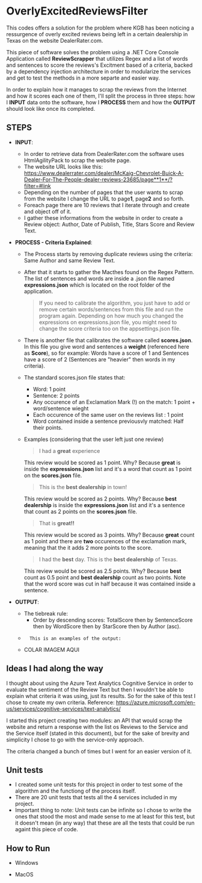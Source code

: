 
# OverlyExcitedReviewsFilter
This codes offers a solution for the problem where KGB has been noticing a ressurgence of overly excited reviews being left in a certain dealership in Texas on the website DealerRater.com.

This piece of software solves the problem using a .NET Core Console Application called **ReviewScrapper** that utilizes Regex and a list of words and sentences to score the reviews's Excitment based of a criteria, backed by a dependency injection architecture in order to modularize the services and get to test the methods in a more separte and easier way.

In order to explain how it manages to scrap the reviews from the Internet and how it scores each one of them, I'll split the process in three steps: how I **INPUT** data onto the software, how I **PROCESS** them and how the **OUTPUT** should look like once its completed.

## STEPS
- **INPUT**: 
	- In order to retrieve data from DealerRater.com the software uses HtmlAgilityPack to scrap the website page.
	- The website URL looks like this: https://www.dealerrater.com/dealer/McKaig-Chevrolet-Buick-A-Dealer-For-The-People-dealer-reviews-23685/page**1**/?filter=#link
	- Depending on the number of pages that the user wants to scrap from the website I change the URL to page**1**, page**2** and so forth.
	- Foreach page there are 10 reviews that I iterate through and create and object off of it.
	- I gather these informations from the website in order to create a Review object:		Author, Date of Publish, Title, Stars Score and Review Text.
		
- **PROCESS - Criteria Explained**: 
	- The Process starts by removing duplicate reviews using the criteria: Same Author and same Review Text.
	- After that it starts to gather the Macthes found on the Regex Pattern. The list of sentences and words are inside a .json file named **expressions.json** which is located on the root folder of the application. 
		> If you need to calibrate the algorithm, you just have to add or remove certain words/sentences from this file and run the program again. Depending on how much you changed the expressions on expressions.json file, you might need to change the score criteria too on the appsettings.json file.
		
	- There is another file that calibrates the software called **scores.json**. In this file you give word and sentences a **weight** (referenced here as **Score**), so for example: Words have a score of 1 and Sentences have a score of 2 (Sentences are "heavier" then words in my criteria).
	- The standard scores.json file states that:
		-  Word: 1 point
		- Sentence: 2 points
		- Any occurence of an Exclamation Mark (!) on the match: 1 point + word/sentence wieght
		- Each occurence of the same user on the reviews list : 1 point
		- Word contained inside a sentence previousvly matched: Half their points.
	- Examples (considering that the user left just one review)
		> I had a **great** experience 
		
		This review would be scored as 1 point. Why? Because **great** is inside the **expressions.json** list and it's a word that count as 1 point on the **scores.json** file.
		> This is the **best dealership** in town!

		This review would be scored as 2 points. Why? Because **best dealership** is inside the **expressions.json** list and it's a sentence that count as 2 points on the **scores.json** file.
		
		>That is **great!!**

		This review would be scored as 3 points. Why? Because **great** count as 1 point and there are **two** occurences of the exclamation mark, meaning that the it adds 2 more points to the score.
		>I had the **best** day. This is the **best dealership** of Texas.
		
		This review would be scored as 2.5 points. Why? Because **best** count as 0.5 point and **best dealership** count as two points. Note that the word score was cut in half because it was contained inside a sentence.
		
- **OUTPUT**:
	- The tiebreak rule:
		- Order by descending scores: TotalScore then by SentenceScore then by WordScore then by StarScore then by Author (asc).
	-		This is an examples of the output:
	-	COLAR IMAGEM AQUI




## Ideas I had along the way
I thought about using the Azure Text Analytics Cognitive Service in order to evaluate the sentiment of the Review Text but then I wouldn't be able to explain what criteria it was using, just its results. So for the sake of this test I chose to create my own criteria.
Reference: https://azure.microsoft.com/en-us/services/cognitive-services/text-analytics/

I started this project creating two modules: an API that would scrap the website and return a response with the list os Reviews to the Service and the Service itself (stated in this document), but for the sake of brevity and simplicity I chose to go with the service-only approach.

The criteria changed a bunch of times but I went for an easier version of it.

## Unit tests
- I created some unit tests for this project in order to test some of the algorithm and the functiong of the process itself. 
- There are 20 unit tests that tests all the 4 services included in my project.
- Important thing to note: Unit tests can be infinite so I chose to write the ones that stood the most and made sense to me at least for this test, but it doesn't mean (in any way) that these are all the tests that could be run againt this piece of code.

## How to Run
- Windows


- MacOS


